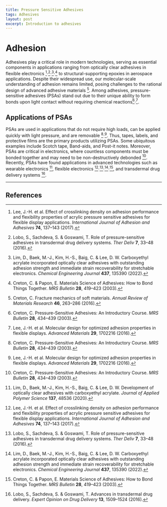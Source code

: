```yaml
---
title: Pressure Sensitive Adhesives
tags: Adhesives
layout: post
excerpt: Introduction to adhesives
---
```



# Adhesion

Adhesives play a critical role in modern technologies, serving as essential components in applications ranging from optically clear adhesives in flexible electronics [^1]‧[^2]‧[^3]‧[^4] to structural-supporting epoxies in aerospace applications. Despite their widespread use, our molecular-scale understanding of adhesion remains limited, posing challenges to the rational design of advanced adhesive materials [^5]. Among adhesives, pressure-sensitive adhesives (PSAs) stand out due to their unique ability to form bonds upon light contact without requiring chemical reactions[^6]‧[^7].


## Applications of PSAs

PSAs are used in applications that do not require high loads, can be applied quickly with light pressure, and are removable [^6]‧[^7]. Thus, tapes, labels, and protective films are the primary products utilizing PSAs. Some ubiquitous examples include Scotch tape, Band-aids, and Post-it notes. Moreover, PSAs are critical in electronics, where countless components must be bonded together and may need to be non-destructively debonded [^6]. Recently, PSAs have found applications in advanced technologies such as wearable electronics [^8], flexible electronics [^1]‧[^2]‧[^3]‧[^4], and transdermal drug delivery systems [^9].

---

## References

[^1]: Lee, J.-H. et al. Effect of crosslinking density on adhesion performance and flexibility properties of acrylic pressure sensitive adhesives for flexible display applications. *International Journal of Adhesion and Adhesives* **74**, 137–143 (2017).
[^2]: Lobo, S., Sachdeva, S. & Goswami, T. Role of pressure-sensitive adhesives in transdermal drug delivery systems. *Ther Deliv* **7**, 33–48 (2016).
[^3]: Lim, D., Baek, M.-J., Kim, H.-S., Baig, C. & Lee, D. W. Carboxyethyl acrylate incorporated optically clear adhesives with outstanding adhesion strength and immediate strain recoverability for stretchable electronics. *Chemical Engineering Journal* **437**, 135390 (2022).
[^4]: Creton, C. & Papon, E. Materials Science of Adhesives: How to Bond Things Together. *MRS Bulletin* **28**, 419–423 (2003).
[^5]: Creton, C. Fracture mechanics of soft materials. *Annual Review of Materials Research* **46**, 263–286 (2016).
[^6]: Creton, C. Pressure-Sensitive Adhesives: An Introductory Course. *MRS Bulletin* **28**, 434–439 (2003).
[^7]: Lee, J.-H. et al. Molecular design for optimized adhesion properties in flexible displays. *Advanced Materials* **29**, 1702216 (2016).
[^8]: Lim, D., Baek, M.-J., Kim, H.-S., Baig, C. & Lee, D. W. Development of optically clear adhesives with carboxyethyl acrylate. *Journal of Applied Polymer Science* **137**, 48536 (2020).
[^9]: Lobo, S., Sachdeva, S. & Goswami, T. Advances in transdermal drug delivery. *Expert Opinion on Drug Delivery* **13**, 1509–1524 (2016).
